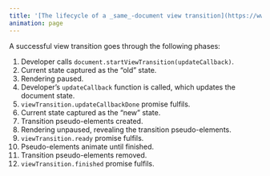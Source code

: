 ```yaml
---
title: '[The lifecycle of a _same_-document view transition](https://www.w3.org/TR/css-view-transitions-1/#lifecycle)'
animation: page
---
```


<div style="text-align: left">

A successful view transition goes through the following phases:

1. Developer calls `document.startViewTransition(updateCallback)`.
1. Current state captured as the “old” state.
1. Rendering paused.
1. Developer’s `updateCallback` function is called, which updates the document state.
1. `viewTransition.updateCallbackDone` promise fulfils.
1. Current state captured as the “new” state.
1. Transition pseudo-elements created.
1. Rendering unpaused, revealing the transition pseudo-elements.
1. `viewTransition.ready` promise fulfils.
1. Pseudo-elements animate until finished.
1. Transition pseudo-elements removed.
1. `viewTransition.finished` promise fulfils.

</div>

<style>
   li {
      max-inline-size: none;
   }
</style>
